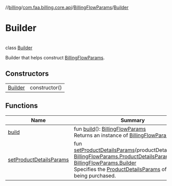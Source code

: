 //[billing](../../../../index.md)/[com.faa.billing.core.api](../../index.md)/[BillingFlowParams](../index.md)/[Builder](index.md)

# Builder

\
class [Builder](index.md)

Builder that helps construct [BillingFlowParams](../index.md).

## Constructors

| | |
|---|---|
| [Builder](Builder.md) | constructor() |

## Functions

| Name | Summary |
|---|---|
| [build](build.md) | fun [build](build.md)(): [BillingFlowParams](../index.md)<br>Returns an instance of [BillingFlowParams](../index.md). |
| [setProductDetailsParams](setProductDetails-params.md) | fun [setProductDetailsParams](setProductDetails-params.md)(productDetailsParams: [BillingFlowParams.ProductDetailsParams](../ProductDetails-params/index.md)): [BillingFlowParams.Builder](index.md)<br>Specifies the [ProductDetailsParams](../ProductDetails-params/index.md) of the items being purchased. |
